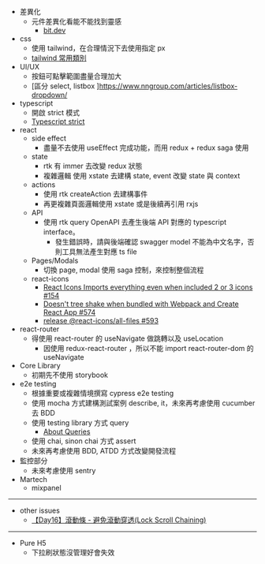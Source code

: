 - 差異化
  - 元件差異化看能不能找到靈感
    - [bit.dev](https://bit.dev/)
- css
  - 使用 tailwind，在合理情況下去使用指定 px
  - [tailwind 常用類別](./docs/TAILWIND.md)
- UI/UX
  - 按鈕可點擊範圍盡量合理加大
  - [區分 select, listbox ]https://www.nngroup.com/articles/listbox-dropdown/
- typescript
  - 開啟 strict 模式
  - [Typescript strict](./docs/TYPESCRIPT.md)
- react
  - side effect
    - 盡量不去使用 useEffect 完成功能，而用 redux + redux saga 使用
  - state
    - rtk 有 immer 去改變 redux 狀態
    - 複雜邏輯 使用 xstate 去建構 state, event 改變 state 與 context
  - actions
    - 使用 rtk createAction 去建構事件
    - 再更複雜頁面邏輯使用 xstate 或是後續再引用 rxjs
  - API
    - 使用 rtk query OpenAPI 去產生後端 API 對應的 typescript interface。
      - 發生錯誤時，請與後端確認 swagger model 不能為中文名字，否則工具無法產生對應 ts file
  - Pages/Modals
    - 切換 page, modal 使用 saga 控制，來控制整個流程
  - react-icons
    - [React Icons Imports everything even when included 2 or 3 icons #154](https://github.com/react-icons/react-icons/issues/154#issuecomment-895976123)
    - [Doesn't tree shake when bundled with Webpack and Create React App #574](https://github.com/react-icons/react-icons/issues/574)
    - [release @react-icons/all-files #593
      ](https://github.com/react-icons/react-icons/issues/593)
- react-router
  - 得使用 react-router 的 useNavigate 做跳轉以及 useLocation
    - 因使用 redux-react-router ，所以不能 import react-router-dom 的 useNavigate
- Core Library
  - 初期先不使用 storybook
- e2e testing
  - 根據重要或複雜情境撰寫 cypress e2e testing
  - 使用 mocha 方式建構測試案例 describe, it，未來再考慮使用 cucumber 去 BDD
  - 使用 testing library 方式 query
    - [About Queries](https://testing-library.com/docs/queries/about)
  - 使用 chai, sinon chai 方式 assert
  - 未來再考慮使用 BDD, ATDD 方式改變開發流程
- 監控部分
  - 未來考慮使用 sentry
- Martech
  - mixpanel

---

- other issues
  - [【Day16】滾動條 - 避免滾動穿透(Lock Scroll Chaining)](https://ithelp.ithome.com.tw/articles/10301290?sc=iThelpR)

---
* Pure H5
  * 下拉刷狀態沒管理好會失效
